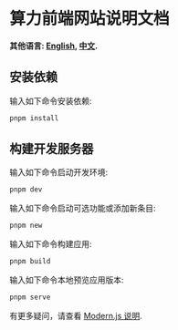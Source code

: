 # 算力前端网站说明文档

**其他语言: [English](README.md), [中文](README_zh.md).**

## 安装依赖

输入如下命令安装依赖:

```bash
pnpm install
```

## 构建开发服务器

输入如下命令启动开发环境:

```bash
pnpm dev
```

输入如下命令启动可选功能或添加新条目:

```bash
pnpm new
```

输入如下命令构建应用:

```bash
pnpm build
```

输入如下命令本地预览应用版本:

```bash
pnpm serve
```

有更多疑问，请查看 [Modern.js 说明](https://modernjs.dev/en).

